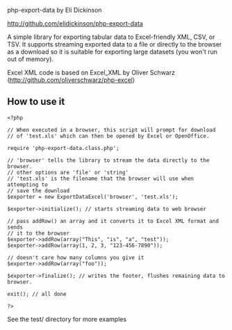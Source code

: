 php-export-data by Eli Dickinson

http://github.com/elidickinson/php-export-data

A simple library for exporting tabular data to Excel-friendly XML, CSV, or TSV. It supports streaming exported data to a file or directly to the browser as a download so it is suitable for exporting large datasets (you won't run out of memory).

Excel XML code is based on Excel_XML by Oliver Schwarz (http://github.com/oliverschwarz/php-excel)


## How to use it

    <?php

    // When executed in a browser, this script will prompt for download 
    // of 'test.xls' which can then be opened by Excel or OpenOffice.

    require 'php-export-data.class.php';

    // 'browser' tells the library to stream the data directly to the browser.
    // other options are 'file' or 'string'
    // 'test.xls' is the filename that the browser will use when attempting to 
    // save the download
    $exporter = new ExportDataExcel('browser', 'test.xls');

    $exporter->initialize(); // starts streaming data to web browser

    // pass addRow() an array and it converts it to Excel XML format and sends 
    // it to the browser
    $exporter->addRow(array("This", "is", "a", "test")); 
    $exporter->addRow(array(1, 2, 3, "123-456-7890"));

    // doesn't care how many columns you give it
    $exporter->addRow(array("foo")); 

    $exporter->finalize(); // writes the footer, flushes remaining data to browser.

    exit(); // all done

    ?>


See the test/ directory for more examples